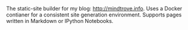 The static-site builder for my blog: http://mindtrove.info. Uses a Docker contianer for a consistent site generation environment. Supports pages written in Markdown or IPython Notebooks.